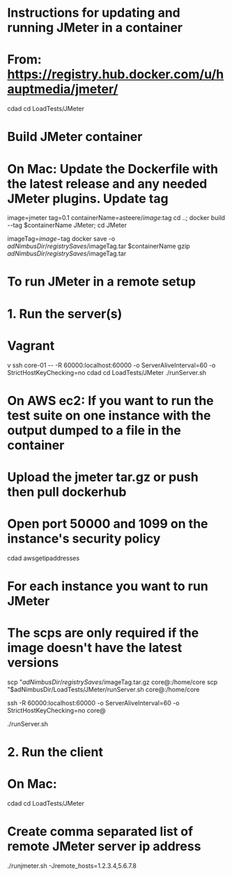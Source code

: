 # Instructions for updating and running JMeter in a container
# From: https://registry.hub.docker.com/u/hauptmedia/jmeter/

cdad
cd LoadTests/JMeter

# Build JMeter container
# On Mac: Update the Dockerfile with the latest release and any needed JMeter plugins. Update tag
image=jmeter
tag=0.1
containerName=asteere/$image:$tag
cd ..; docker build --tag $containerName JMeter; cd JMeter

imageTag=$image-$tag
docker save -o $adNimbusDir/registrySaves/$imageTag.tar $containerName
gzip $adNimbusDir/registrySaves/$imageTag.tar

# To run JMeter in a remote setup
# 1. Run the server(s)
# Vagrant
v ssh core-01 -- -R 60000:localhost:60000 -o ServerAliveInterval=60 -o StrictHostKeyChecking=no
cdad
cd LoadTests/JMeter
./runServer.sh

# On AWS ec2: If you want to run the test suite on one instance with the output dumped to a file in the container
# Upload the jmeter tar.gz or push then pull dockerhub
# Open port 50000 and 1099 on the instance's security policy
cdad
awsgetipaddresses

# For each instance you want to run JMeter
# The scps are only required if the image doesn't have the latest versions
scp "$adNimbusDir/registrySaves/$imageTag.tar.gz core@<publicIpAddress>:/home/core
scp "$adNimbusDir/LoadTests/JMeter/runServer.sh core@<publicIpAddress>:/home/core

ssh -R 60000:localhost:60000 -o ServerAliveInterval=60 -o StrictHostKeyChecking=no core@<publicIpAddress>

./runServer.sh

# 2. Run the client
# On Mac: 
cdad
cd LoadTests/JMeter
# Create comma separated list of remote JMeter server ip address 
./runjmeter.sh -Jremote_hosts=1.2.3.4,5.6.7.8

